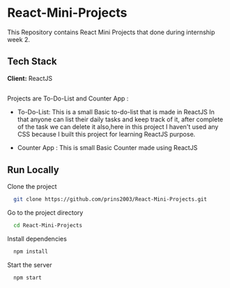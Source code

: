 
# React-Mini-Projects

This Repository contains React Mini Projects that done during internship week 2.



## Tech Stack

**Client:** ReactJS



## 

Projects are To-Do-List and Counter App : 

- To-Do-List: This is a small Basic to-do-list that is made in ReactJS In that anyone can list their daily tasks and keep track of it, after complete of the task we can delete it also,here in this project I haven't used any CSS because I built this project for learning ReactJS purpose.

- Counter App : This is small Basic Counter made using ReactJS



## Run Locally

Clone the project

```bash
  git clone https://github.com/prins2003/React-Mini-Projects.git
```

Go to the project directory

```bash
  cd React-Mini-Projects
```

Install dependencies

```bash
  npm install
```

Start the server

```bash
  npm start
```

